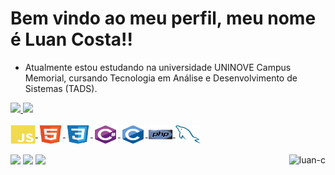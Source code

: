 # Bem vindo ao meu perfil, meu nome é Luan Costa!!

- Atualmente estou estudando na universidade UNINOVE Campus Memorial, cursando Tecnologia em Análise e Desenvolvimento de Sistemas (TADS).

 <div>
  <a href="https://github.com/Luanc210">
  <img height="180em" src="https://github-readme-stats.vercel.app/api?username=Luanc210&show_icons=true&theme=dark&include_all_commits=true&count_private=true"/>
  <img height="180em" src="https://github-readme-stats.vercel.app/api/top-langs/?username=Luanc210&layout=compact&langs_count=7&theme=dark"/> 
  </div>
<div style="display: inline_block"><br>
  <img align="center" alt="Luan-Js" height="30" width="40" src="https://raw.githubusercontent.com/devicons/devicon/master/icons/javascript/javascript-plain.svg">
  <img align="center" alt="Luan-HTML" height="30" width="40" src="https://raw.githubusercontent.com/devicons/devicon/master/icons/html5/html5-original.svg">
  <img align="center" alt="Luan-CSS" height="30" width="40" src="https://raw.githubusercontent.com/devicons/devicon/master/icons/css3/css3-original.svg">
  <img align="center" alt="Luan-Csharp" height="30" width="40" src="https://raw.githubusercontent.com/devicons/devicon/master/icons/csharp/csharp-original.svg">
 <img align="center" alt="Luan-C" height="30" width="40" src="https://raw.githubusercontent.com/devicons/devicon/master/icons/c/c-original.svg">
 <img align="center" alt="Luan-php" height="30" width="40" src="https://raw.githubusercontent.com/devicons/devicon/master/icons/php/php-original.svg">
  <img align="center" alt="Luan-mysql" height="30" width="40" src="https://raw.githubusercontent.com/devicons/devicon/master/icons/mysql/mysql-original.svg">
</div><br>
<img align="right" alt="luan-c" src="https://c.tenor.com/8Rabt4Nd73AAAAAM/noragami-yato-kawaii.gif">
<div> 
  <a href="https://www.linkedin.com/in/luan-costa-88b2981b5/" target="_blank"><img src="https://img.shields.io/badge/LinkedIn-0077B5?style=for-the-badge&logo=linkedin&logoColor=white" target="_blank"></a>
  <a href="mailto:luancostaspereira@gmail.com" target="_blank"><img src="https://img.shields.io/badge/Gmail-D14836?style=for-the-badge&logo=gmail&logoColor=white" target="_blank"></a>
 	<a href="https://luanc210.github.io/" target="_blank"><img src="https://img.shields.io/website-up-down-green-red/http/monip.org.svg" target="_blank"></a>
</a> 
